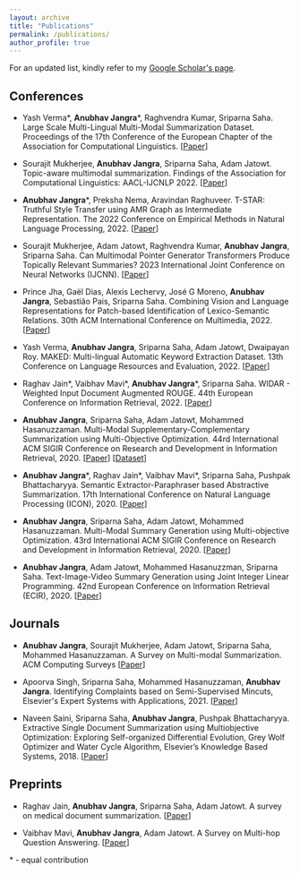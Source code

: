 ```yaml
---
layout: archive
title: "Publications"
permalink: /publications/
author_profile: true
---
```


For an updated list, kindly refer to my [Google Scholar's page](https://scholar.google.co.in/citations?user=_f9B45kAAAAJ&hl=en#).


## Conferences

* Yash Verma\*, **Anubhav Jangra**\*, Raghvendra Kumar, Sriparna Saha. Large Scale Multi-Lingual Multi-Modal Summarization Dataset. Proceedings of the 17th Conference of the European Chapter of the Association for Computational Linguistics. \[[Paper](https://aclanthology.org/2023.eacl-main.263/)\]

* Sourajit Mukherjee, **Anubhav Jangra**, Sriparna Saha, Adam Jatowt. Topic-aware multimodal summarization. Findings of the Association for Computational Linguistics: AACL-IJCNLP 2022. \[[Paper](https://aclanthology.org/2022.findings-aacl.36/)\]

* **Anubhav Jangra**\*, Preksha Nema, Aravindan Raghuveer. T-STAR: Truthful Style Transfer using AMR Graph as Intermediate Representation. The 2022 Conference on Empirical Methods in Natural Language Processing, 2022. \[[Paper](https://aclanthology.org/2022.emnlp-main.602/)\]

* Sourajit Mukherjee, Adam Jatowt, Raghvendra Kumar, **Anubhav Jangra**, Sriparna Saha. Can Multimodal Pointer Generator Transformers Produce Topically Relevant Summaries? 2023 International Joint Conference on Neural Networks (IJCNN). \[[Paper](https://ieeexplore.ieee.org/abstract/document/10192022)\]

* Prince Jha, Gaël Dias, Alexis Lechervy, José G Moreno, **Anubhav Jangra**, Sebastião Pais, Sriparna Saha. Combining Vision and Language Representations for Patch-based Identification of Lexico-Semantic Relations. 30th ACM International Conference on Multimedia, 2022. \[[Paper](https://dl.acm.org/doi/abs/10.1145/3503161.3548299)\]

* Yash Verma, **Anubhav Jangra**, Sriparna Saha, Adam Jatowt, Dwaipayan Roy. MAKED: Multi-lingual Automatic Keyword Extraction Dataset. 13th Conference on Language Resources and Evaluation, 2022. \[[Paper](http://www.lrec-conf.org/proceedings/lrec2022/pdf/2022.lrec-1.664.pdf)\]

* Raghav Jain\*, Vaibhav Mavi\*, **Anubhav Jangra**\*, Sriparna Saha. WIDAR - Weighted Input Document Augmented ROUGE. 44th European Conference on Information Retrieval, 2022. \[[Paper](https://arxiv.org/abs/2201.09282)\]

* **Anubhav Jangra**, Sriparna Saha, Adam Jatowt, Mohammed Hasanuzzaman. Multi-Modal Supplementary-Complementary Summarization using Multi-Objective Optimization. 44rd International ACM SIGIR Conference on Research and Development in Information Retrieval, 2020. \[[Paper](https://doi.org/10.1145/3404835.3462877)\] \[[Dataset](https://github.com/anubhav-jangra/CCS-MMS-dataset)\]

* **Anubhav Jangra**\*, Raghav Jain\*, Vaibhav Mavi\*, Sriparna Saha, Pushpak Bhattacharyya. Semantic Extractor-Paraphraser based Abstractive Summarization. 17th International Conference on Natural Language Processing (ICON), 2020. \[[Paper](https://arxiv.org/abs/2105.01296)\]

* **Anubhav Jangra**, Sriparna Saha, Adam Jatowt, Mohammed Hasanuzzaman. Multi-Modal Summary Generation using Multi-objective Optimization. 43rd International ACM SIGIR Conference on Research and Development in Information Retrieval, 2020.  \[[Paper](https://doi.org/10.1145/3397271.3401232)\]

* **Anubhav Jangra**, Adam Jatowt, Mohammed Hasanuzzman, Sriparna Saha. Text-Image-Video Summary Generation using Joint Integer Linear Programming. 42nd European Conference on Information Retrieval (ECIR), 2020. \[[Paper](https://doi.org/10.1007/978-3-030-45442-5_24)\]


## Journals

* **Anubhav Jangra**, Sourajit Mukherjee, Adam Jatowt, Sriparna Saha, Mohammed Hasanuzzaman. A Survey on Multi-modal Summarization. ACM Computing Surveys \[[Paper](https://dl.acm.org/doi/full/10.1145/3584700)\]

* Apoorva Singh, Sriparna Saha, Mohammed Hasanuzzaman, **Anubhav Jangra**. Identifying Complaints based on Semi-Supervised Mincuts, Elsevier's Expert Systems with Applications, 2021. \[[Paper](https://doi.org/10.1016/j.eswa.2021.115668)\]

* Naveen Saini, Sriparna Saha, **Anubhav Jangra**, Pushpak Bhattacharyya. Extractive Single Document Summarization using Multiobjective Optimization: Exploring Self-organized Differential Evolution, Grey Wolf Optimizer and Water Cycle Algorithm, Elsevier’s Knowledge Based Systems, 2018. \[[Paper](https://doi.org/10.1016/j.knosys.2018.10.021)\]

## Preprints

* Raghav Jain, **Anubhav Jangra**, Sriparna Saha, Adam Jatowt. A survey on medical document summarization. \[[Paper](https://arxiv.org/abs/2212.01669)\]

* Vaibhav Mavi, **Anubhav Jangra**, Adam Jatowt. A Survey on Multi-hop Question Answering. \[[Paper](https://arxiv.org/abs/2204.09140)\]


\* - equal contribution
